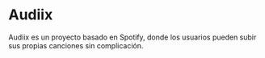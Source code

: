 # Audiix
Audiix es un proyecto basado en Spotify, donde los usuarios pueden subir sus propias canciones sin complicación. 
